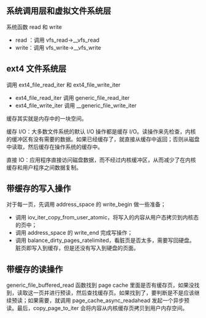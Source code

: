 ## 系统调用层和虚拟文件系统层
系统函数 read 和 write

+ read ：调用 vfs_read->__vfs_read
+ write：调用 vfs_write->__vfs_write

## ext4 文件系统层
调用 ext4_file_read_iter 和 ext4_file_write_iter

+ ext4_file_read_iter 调用 generic_file_read_iter
+ ext4_file_write_iter 调用 __generic_file_write_iter



缓存其实就是内存中的一块空间。

缓存 I/O：大多数文件系统的默认 I/O 操作都是缓存 I/O。读操作来先检查，内核的缓冲区有没有需要的数据。如果已经缓存了，就直接从缓存中返回；否则从磁盘中读取，然后缓存在操作系统的缓存中。



直接 IO：应用程序直接访问磁盘数据，而不经过内核缓冲区，从而减少了在内核缓存和用户程序之间数据复制。

## 带缓存的写入操作
对于每一页，先调用 address_space 的 write_begin 做一些准备；

+ 调用 iov_iter_copy_from_user_atomic，将写入的内容从用户态拷贝到内核态的页中；
+ 调用 address_space 的 write_end 完成写操作；
+ 调用 balance_dirty_pages_ratelimited，看脏页是否太多，需要写回硬盘。脏页即写入到缓存，但是还没有写入到硬盘的页面。

## 带缓存的读操作
generic_file_buffered_read 函数找到 page cache 里面是否有缓存页，如果没找到，读取这一页并进行预读，然后查找缓存页。如果找到了，要判断是不是应该继续预读；如果需要，就调用 page_cache_async_readahead 发起一个异步预读。最后，copy_page_to_iter 会将内容从内核缓存页拷贝到用户内存空间。

